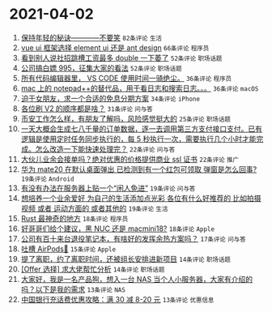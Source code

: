 # 2021-04-02

1. [保持年轻的秘诀————不要笑](https://www.v2ex.com/t/767416) `82条评论` `生活`
1. [vue ui 框架选择 element ui 还是 ant design](https://www.v2ex.com/t/767468) `66条评论` `程序员`
1. [看到别人说社招跳槽工资最多 double 一下萎了](https://www.v2ex.com/t/767408) `52条评论` `职场话题`
1. [公司搞白嫖 995，征集大家的看法](https://www.v2ex.com/t/767412) `52条评论` `职场话题`
1. [所有代码编辑器里， VS CODE 使用时间一骑绝尘。](https://www.v2ex.com/t/767573) `36条评论` `程序员`
1. [mac 上的 notepad++的替代品，用于看日志和搜索日志。。。](https://www.v2ex.com/t/767491) `36条评论` `macOS`
1. [迫于女朋友，求一个合适的免息分期方案](https://www.v2ex.com/t/767538) `34条评论` `iPhone`
1. [各位刷 V2 的顺序都是啥？](https://www.v2ex.com/t/767474) `31条评论` `问与答`
1. [币安工作怎么样，有朋友了解吗，风险感觉挺大的](https://www.v2ex.com/t/767449) `25条评论` `职场话题`
1. [一天大概会生成七八千量的订单数据，逐一去调用第三方支付接口支付。已有逻辑是使用定时任务同步执行的，每 5 秒执行一次，需要执行几个小时才能完成。怎么改造一下能快速处理完？](https://www.v2ex.com/t/767528) `22条评论` `问与答`
1. [大伙儿业余会接单吗？绝对优惠的价格提供商业 ssl 证书](https://www.v2ex.com/t/767442) `22条评论` `推广`
1. [华为 mate20 在默认桌面弹出 已检测到有一个红包可领取 弹窗是怎么回事?](https://www.v2ex.com/t/767510) `19条评论` `Android`
1. [有没有办法在服务器上贴一个“闲人免进”](https://www.v2ex.com/t/767444) `19条评论` `问与答`
1. [想培养一个业余爱好 为自己的生活添加点光彩 各位有什么好推荐的 比如拍摄视频 或者 运动方面的 或者其他的](https://www.v2ex.com/t/767427) `19条评论` `生活`
1. [Rust 最神奇的地方](https://www.v2ex.com/t/767570) `18条评论` `程序员`
1. [好哥哥们给个建议，黑 NUC 还是 macmini18?](https://www.v2ex.com/t/767532) `18条评论` `Apple`
1. [公司有百十来台退役笔记本，有啥好的发挥余热方案吗？](https://www.v2ex.com/t/767456) `17条评论` `问与答`
1. [吐槽 AirPods🤮](https://www.v2ex.com/t/767424) `15条评论` `Apple`
1. [提了离职，约了离职时间，还被组长安排进新项目](https://www.v2ex.com/t/767587) `14条评论` `职场话题`
1. [[Offer 选择] 求大佬帮忙分析](https://www.v2ex.com/t/767458) `14条评论` `职场话题`
1. [大家好，我是一名产品狗，想入一台 NAS 当个人小服务器，大家有介绍的吗？以下是我的需求](https://www.v2ex.com/t/767536) `13条评论` `NAS`
1. [中国银行充话费优惠攻略：满 30 减 8-20 元](https://www.v2ex.com/t/767463) `13条评论` `优惠信息`
